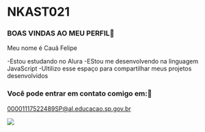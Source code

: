 # NKAST021
### BOAS VINDAS AO MEU PERFIL🥇
Meu nome é Cauã Felipe

-Estou estudando no Alura
-EStou me desenvolvendo na linguagem JavaScript
-Ultilizo esse espaço para compartilhar meus projetos desenvolvidos
### Você pode entrar em contato comigo em:📧

00001117522489SP@al.educacao.sp.gov.br

![](https://media1.tenor.com/m/xr-HJ_EtdggAAAAC/cr7eu-sou-melhor.gif)
